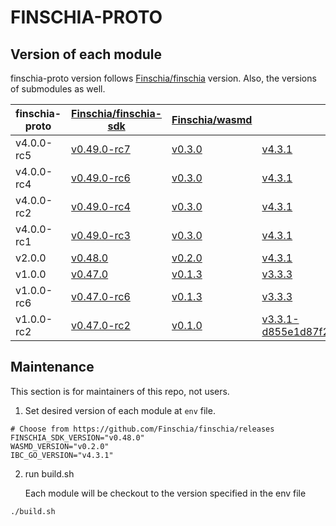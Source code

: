 # FINSCHIA-PROTO

## Version of each module

finschia-proto version follows [Finschia/finschia](https://github.com/Finschia/finschia) version. Also, the versions of submodules as well.

| finschia-proto | [Finschia/finschia-sdk](https://github.com/Finschia/finschia-sdk)        | [Finschia/wasmd](https://github.com/Finschia/wasmd)     | [Finschia/ibc-go](https://github.com/Finschia/ibc-go)                                                                               | [Finschia/finschia](https://github.com/Finschia/finschia)          |
| -------------- | ------------------------------------------------------------------------ | ------------------------------------------------------- | ----------------------------------------------------------------------------------------------------------------------------------- | ------------------------------------------------------------------ |
| v4.0.0-rc5     | [v0.49.0-rc7](https://github.com/Finschia/finschia-sdk/tree/v0.49.0-rc7) | [v0.3.0](https://github.com/Finschia/wasmd/tree/v0.3.0) | [v4.3.1](https://github.com/Finschia/ibc-go/tree/v4.3.1)                                                                            | [v4.0.0-rc5](https://github.com/Finschia/finschia/tree/v4.0.0-rc5) |
| v4.0.0-rc4     | [v0.49.0-rc6](https://github.com/Finschia/finschia-sdk/tree/v0.49.0-rc6) | [v0.3.0](https://github.com/Finschia/wasmd/tree/v0.3.0) | [v4.3.1](https://github.com/Finschia/ibc-go/tree/v4.3.1)                                                                            | [v4.0.0-rc4](https://github.com/Finschia/finschia/tree/v4.0.0-rc4) |
| v4.0.0-rc2     | [v0.49.0-rc4](https://github.com/Finschia/finschia-sdk/tree/v0.49.0-rc4) | [v0.3.0](https://github.com/Finschia/wasmd/tree/v0.3.0) | [v4.3.1](https://github.com/Finschia/ibc-go/tree/v4.3.1)                                                                            | [v4.0.0-rc2](https://github.com/Finschia/finschia/tree/v4.0.0-rc2) |
| v4.0.0-rc1     | [v0.49.0-rc3](https://github.com/Finschia/finschia-sdk/tree/v0.49.0-rc3) | [v0.3.0](https://github.com/Finschia/wasmd/tree/v0.3.0) | [v4.3.1](https://github.com/Finschia/ibc-go/tree/v4.3.1)                                                                            | [v4.0.0-rc1](https://github.com/Finschia/finschia/tree/v4.0.0-rc1) |
| v2.0.0         | [v0.48.0](https://github.com/Finschia/finschia-sdk/tree/v0.48.0)         | [v0.2.0](https://github.com/Finschia/wasmd/tree/v0.2.0) | [v4.3.1](https://github.com/Finschia/ibc-go/tree/v4.3.1)                                                                            | [v2.0.0](https://github.com/Finschia/finschia/tree/v2.0.0)         |
| v1.0.0         | [v0.47.0](https://github.com/Finschia/finschia-sdk/tree/v0.47.0)         | [v0.1.3](https://github.com/Finschia/wasmd/tree/v0.1.3) | [v3.3.3](https://github.com/Finschia/ibc-go/tree/v3.3.3)                                                                            | [v1.0.0](https://github.com/Finschia/finschia/tree/v1.0.0)         |
| v1.0.0-rc6     | [v0.47.0-rc6](https://github.com/Finschia/finschia-sdk/tree/v0.47.0-rc6) | [v0.1.3](https://github.com/Finschia/wasmd/tree/v0.1.3) | [v3.3.3](https://github.com/Finschia/ibc-go/tree/v3.3.3)                                                                            | [v1.0.0-rc6](https://github.com/Finschia/finschia/tree/v1.0.0-rc6) |
| v1.0.0-rc2     | [v0.47.0-rc2](https://github.com/Finschia/finschia-sdk/tree/v0.47.0-rc2) | [v0.1.0](https://github.com/Finschia/wasmd/tree/v0.1.0) | [v3.3.1-d855e1d87f26f5a632fe43e6c58f8f7e6bc47bdf](https://github.com/Finschia/ibc-go/tree/d855e1d87f26f5a632fe43e6c58f8f7e6bc47bdf) | [v1.0.0-rc2](https://github.com/Finschia/finschia/tree/v1.0.0-rc2) |

## Maintenance

This section is for maintainers of this repo, not users.

1. Set desired version of each module at `env` file.

```
# Choose from https://github.com/Finschia/finschia/releases
FINSCHIA_SDK_VERSION="v0.48.0"
WASMD_VERSION="v0.2.0"
IBC_GO_VERSION="v4.3.1"
```

2. run build.sh

   Each module will be checkout to the version specified in the env file

```
./build.sh
```
